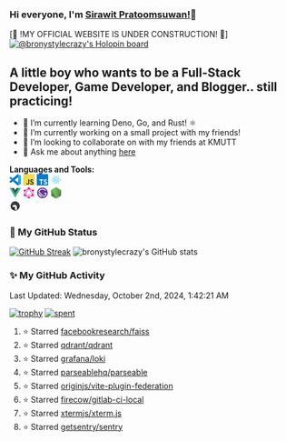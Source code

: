 ### Hi everyone, I'm [Sirawit Pratoomsuwan!](https://bronystylecrazy.github.io)👋
[🚧 !MY OFFICIAL WEBSITE IS UNDER CONSTRUCTION!  🚧]
[![@bronystylecrazy's Holopin board](https://holopin.io/api/user/board?user=bronystylecrazy)](https://holopin.io/@bronystylecrazy)
<!-- API:START www.devsirawit.com -->
## A little boy who wants to be a Full-Stack Developer, Game Developer, and Blogger.. still practicing!

- 🌱 I’m currently learning Deno, Go, and Rust! ⚛️
- 🔭 I’m currently working on a small project with my friends!
- 👯 I’m looking to collaborate on with my friends at KMUTT
- 💬 Ask me about anything [here](https://github.com/bronystylecrazy/bronystylecrazy/issues)

**Languages and Tools:**  
<code><img height="20" src="https://raw.githubusercontent.com/github/explore/80688e429a7d4ef2fca1e82350fe8e3517d3494d/topics/visual-studio-code/visual-studio-code.png"></code>
<code><img height="20" src="https://raw.githubusercontent.com/github/explore/80688e429a7d4ef2fca1e82350fe8e3517d3494d/topics/javascript/javascript.png"></code>
<code><img height="20" src="https://raw.githubusercontent.com/github/explore/80688e429a7d4ef2fca1e82350fe8e3517d3494d/topics/typescript/typescript.png"></code>
<code><img height="20" src="https://raw.githubusercontent.com/github/explore/80688e429a7d4ef2fca1e82350fe8e3517d3494d/topics/react/react.png"></code>
<code>
<img height="20" src="https://raw.githubusercontent.com/github/explore/80688e429a7d4ef2fca1e82350fe8e3517d3494d/topics/vue/vue.png"></code>
<code><img height="20" src="https://raw.githubusercontent.com/github/explore/5c058a388828bb5fde0bcafd4bc867b5bb3f26f3/topics/graphql/graphql.png"></code>
<code><img height="20" src="https://raw.githubusercontent.com/github/explore/e94815998e4e0713912fed477a1f346ec04c3da2/topics/gatsby/gatsby.png"></code>
<code><img height="20" src="https://raw.githubusercontent.com/github/explore/80688e429a7d4ef2fca1e82350fe8e3517d3494d/topics/nodejs/nodejs.png"></code>
<code>
<img height="20" src="https://raw.githubusercontent.com/github/explore/361e2821e2dea67711cde99c9c40ed357061cf27/topics/deno/deno.png"></code>    
<!-- API:END www.devsirawit.com -->

### 🎉 My GitHub Status
[![GitHub Streak](https://github-readme-streak-stats.herokuapp.com/?user=bronystylecrazy&theme=radical&hide_border=true)](https://git.io/streak-stats)
![bronystylecrazy's GitHub stats](https://github-readme-stats.vercel.app/api?username=bronystylecrazy&show_icons=true&theme=radical&hide_border=true)

### ✨ My GitHub Activity
<!--RECENT_ACTIVITY:last_update-->
Last Updated: Wednesday, October 2nd, 2024, 1:42:21 AM
<!--RECENT_ACTIVITY:last_update_end-->
[![trophy](https://github-profile-trophy.vercel.app/?username=bronystylecrazy&theme=juicyfresh&no-frame=true&margin-w=10)](https://github.com/ryo-ma/github-profile-trophy)
[![spent](https://github-readme-stats.vercel.app/api/top-langs/?username=bronystylecrazy&hide_border=true&layout=compact&langs_count=10&exclude_repo=comp426,Redventures-Movie-Quotes&text_color=000&icon_color=fff&bg_color=0,52fa5a,4dfcff,c64dff&theme=graywhite)](https://github-readme-stats.vercel.app)
<!--RECENT_ACTIVITY:start-->
1. ⭐ Starred [facebookresearch/faiss](https://github.com/facebookresearch/faiss)
2. ⭐ Starred [qdrant/qdrant](https://github.com/qdrant/qdrant)
3. ⭐ Starred [grafana/loki](https://github.com/grafana/loki)
4. ⭐ Starred [parseablehq/parseable](https://github.com/parseablehq/parseable)
5. ⭐ Starred [originjs/vite-plugin-federation](https://github.com/originjs/vite-plugin-federation)
6. ⭐ Starred [firecow/gitlab-ci-local](https://github.com/firecow/gitlab-ci-local)
7. ⭐ Starred [xtermjs/xterm.js](https://github.com/xtermjs/xterm.js)
8. ⭐ Starred [getsentry/sentry](https://github.com/getsentry/sentry)
<!--RECENT_ACTIVITY:end-->

